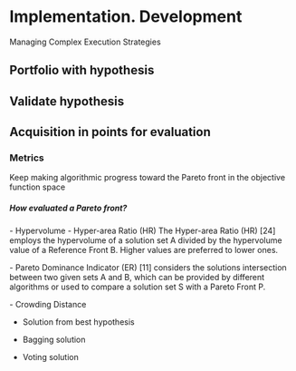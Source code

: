 Implementation. Development
===========================

Managing Complex Execution Strategies

Portfolio with hypothesis
-------------------------

Validate hypothesis
-------------------

Acquisition in points for evaluation
------------------------------------

### Metrics

Keep making algorithmic progress toward the Pareto front in the
objective function space

##### How evaluated a Pareto front?

\- Hypervolume - Hyper-area Ratio (HR) The Hyper-area Ratio (HR) \[24\]
employs the hypervolume of a solution set A divided by the hypervolume
value of a Reference Front B. Higher values are preferred to lower ones.

\- Pareto Dominance Indicator (ER) \[11\] considers the solutions
intersection between two given sets A and B, which can be provided by
different algorithms or used to compare a solution set S with a Pareto
Front P.

\- Crowding Distance

-   Solution from best hypothesis

-   Bagging solution

-   Voting solution
